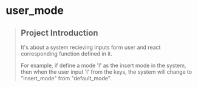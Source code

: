 # user_mode

> ## Project Introduction
>
> It's about a system recieving inputs form user and react corresponding function defined in it.
>
> For example, if define a mode 'I' as the insert mode in the system, then when the user input 'I' from the keys, the system will change to "insert_mode" from "default_mode".